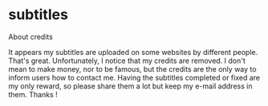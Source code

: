 # subtitles

About credits

It appears my subtitles are uploaded on some websites by different people. That's great. Unfortunately, I notice that my credits are removed.
I don't mean to make money, nor to be famous, but the credits are the only way to inform users how to contact me. Having the subtitles completed or fixed are my only reward, so please share them a lot but keep my e-mail address in them.
Thanks !


